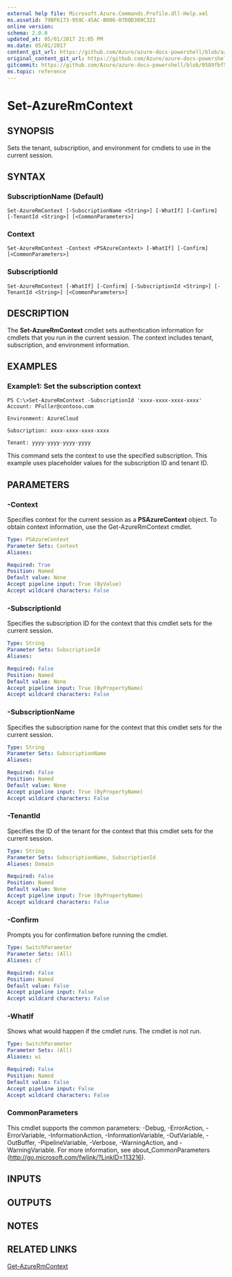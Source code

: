 ```yaml
---
external help file: Microsoft.Azure.Commands.Profile.dll-Help.xml
ms.assetid: 79BF6173-959C-45AC-B006-07D0D389C321
online version:
schema: 2.0.0
updated_at: 05/01/2017 21:05 PM
ms.date: 05/01/2017
content_git_url: https://github.com/Azure/azure-docs-powershell/blob/azurestack/azureps-cmdlets-docs/ResourceManager/AzureRM.Profile/v1.0.12/Set-AzureRmContext.md
original_content_git_url: https://github.com/Azure/azure-docs-powershell/blob/azurestack/azureps-cmdlets-docs/ResourceManager/AzureRM.Profile/v1.0.12/Set-AzureRmContext.md
gitcommit: https://github.com/Azure/azure-docs-powershell/blob/0589fbf53d27e39e0cf445261d29c64fb0859d62
ms.topic: reference
---
```


# Set-AzureRmContext

## SYNOPSIS
Sets the tenant, subscription, and environment for cmdlets to use in the current session.

## SYNTAX

### SubscriptionName (Default)
```
Set-AzureRmContext [-SubscriptionName <String>] [-WhatIf] [-Confirm] [-TenantId <String>] [<CommonParameters>]
```

### Context
```
Set-AzureRmContext -Context <PSAzureContext> [-WhatIf] [-Confirm] [<CommonParameters>]
```

### SubscriptionId
```
Set-AzureRmContext [-WhatIf] [-Confirm] [-SubscriptionId <String>] [-TenantId <String>] [<CommonParameters>]
```

## DESCRIPTION
The **Set-AzureRmContext** cmdlet sets authentication information for cmdlets that you run in the current session.
The context includes tenant, subscription, and environment information.

## EXAMPLES

### Example1: Set the subscription context
```
PS C:\>Set-AzureRmContext -SubscriptionId 'xxxx-xxxx-xxxx-xxxx'
Account: PFuller@contoso.com

Environment: AzureCloud

Subscription: xxxx-xxxx-xxxx-xxxx

Tenant: yyyy-yyyy-yyyy-yyyy
```

This command sets the context to use the specified subscription.
This example uses placeholder values for the subscription ID and tenant ID.

## PARAMETERS

### -Context
Specifies context for the current session as a **PSAzureContext** object.
To obtain context information, use the Get-AzureRmContext cmdlet.

```yaml
Type: PSAzureContext
Parameter Sets: Context
Aliases: 

Required: True
Position: Named
Default value: None
Accept pipeline input: True (ByValue)
Accept wildcard characters: False
```

### -SubscriptionId
Specifies the subscription ID for the context that this cmdlet sets for the current session.

```yaml
Type: String
Parameter Sets: SubscriptionId
Aliases: 

Required: False
Position: Named
Default value: None
Accept pipeline input: True (ByPropertyName)
Accept wildcard characters: False
```

### -SubscriptionName
Specifies the subscription name for the context that this cmdlet sets for the current session.

```yaml
Type: String
Parameter Sets: SubscriptionName
Aliases: 

Required: False
Position: Named
Default value: None
Accept pipeline input: True (ByPropertyName)
Accept wildcard characters: False
```

### -TenantId
Specifies the ID of the tenant for the context that this cmdlet sets for the current session.

```yaml
Type: String
Parameter Sets: SubscriptionName, SubscriptionId
Aliases: Domain

Required: False
Position: Named
Default value: None
Accept pipeline input: True (ByPropertyName)
Accept wildcard characters: False
```

### -Confirm
Prompts you for confirmation before running the cmdlet.

```yaml
Type: SwitchParameter
Parameter Sets: (All)
Aliases: cf

Required: False
Position: Named
Default value: False
Accept pipeline input: False
Accept wildcard characters: False
```

### -WhatIf
Shows what would happen if the cmdlet runs.
The cmdlet is not run.

```yaml
Type: SwitchParameter
Parameter Sets: (All)
Aliases: wi

Required: False
Position: Named
Default value: False
Accept pipeline input: False
Accept wildcard characters: False
```

### CommonParameters
This cmdlet supports the common parameters: -Debug, -ErrorAction, -ErrorVariable, -InformationAction, -InformationVariable, -OutVariable, -OutBuffer, -PipelineVariable, -Verbose, -WarningAction, and -WarningVariable. For more information, see about_CommonParameters (http://go.microsoft.com/fwlink/?LinkID=113216).

## INPUTS

## OUTPUTS

## NOTES

## RELATED LINKS

[Get-AzureRmContext](./Get-AzureRmContext.md)


